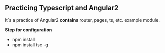 ## Practicing Typescript and Angular2

It´s a practice of Angular2 **contains** router, pages, ts, etc. example module.

**Step for configuration**
- npm install
- npm install tsc -g
